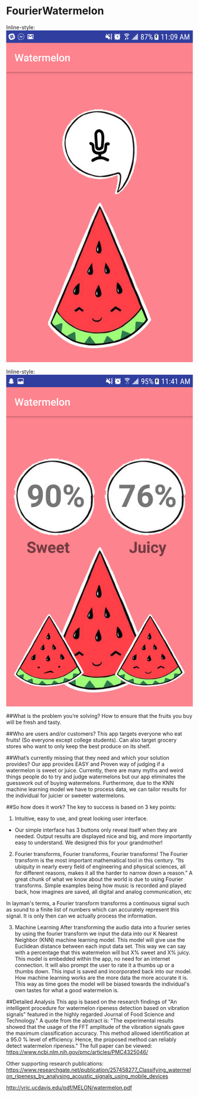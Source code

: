 # FourierWatermelon

Inline-style: 
![alt text](https://github.com/stluo/FourierWatermelon/blob/master/23555423_10212906989342806_1946067151_o.png "Logo Title Text 1")

Inline-style: 
![alt text](https://github.com/stluo/FourierWatermelon/blob/master/23558050_10212907160747091_1647842561_o.png "Logo Title Text 1")



##What is the problem you’re solving? 
How to ensure that the fruits you buy will be fresh and tasty. 

##Who are users and/or customers? 
This app targets everyone who eat fruits! (So everyone except college students). 
Can also target grocery stores who want to only keep the best produce on its shelf. 

##What’s currently missing that they need and which your solution provides?
Our app provides EASY and Proven way of judging if a watermelon is sweet or juice. Currently, there are many myths and weird things people do to try and judge watermelons but our app eliminates the guesswork out of buying watermelons. Furthermore, due to the KNN machine learning model we have to process data, we can tailor results for the individual for juicier or sweeter watermelons. 

##So how does it work? 
The key to success is based on 3 key points: 

1. Intuitive, easy to use, and great looking user interface.
- Our simple interface has 3 buttons only reveal itself when they are needed. Output results are displayed nice and big, and more importantly easy to understand. We designed this for your grandmother! 

2. Fourier transforms, Fourier transforms, Fourier transforms!
The Fourier transform is the most important mathematical tool in this century. “Its ubiquity in nearly every field of engineering and physical sciences, all for different reasons, makes it all the harder to narrow down a reason.” A great chunk of what we know about the world is due to using Fourier transforms. Simple examples being how music is recorded and played back, how imagines are saved, all digital and analog communication, etc 

In layman's terms, a Fourier transform transforms a continuous signal such as sound to a finite list of numbers which can accurately represent this signal. It is only then can we actually process the information. 


3. Machine Learning 
After transforming the audio data into a fourier series by using the fourier transform we input the data into our K Nearest Neighbor (KNN) machine learning model. This model will give use the Euclidean distance between each input data set. This way we can say with a percentage that this watermelon will but X% sweet and X% juicy. This model is embedded within the app, no need for an internet connection. It will also prompt the user to rate it a thumbs up or a thumbs down. This input is saved and incorporated back into our model. How machine learning works are the more data the more accurate it is. This way as time goes the model will be biased towards the individual's own tastes for what a good watermelon is. 


##Detailed Analysis 
This app is based on the research findings of "An intelligent procedure for watermelon ripeness detection based on vibration signals" featured in the highly regarded Journal of Food Science and Technology." A quote from the abstract is: "The experimental results showed that the usage of the FFT amplitude of the vibration signals gave the maximum classification accuracy. This method allowed identification at a 95.0 % level of efficiency. Hence, the proposed method can reliably detect watermelon ripeness." The full paper can be viewed: https://www.ncbi.nlm.nih.gov/pmc/articles/PMC4325046/

Other supporting research publications:
https://www.researchgate.net/publication/257458277_Classifying_watermelon_ripeness_by_analysing_acoustic_signals_using_mobile_devices

http://vric.ucdavis.edu/pdf/MELON/watermelon.pdf


